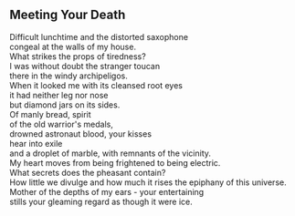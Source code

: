 Meeting Your Death
------------------
Difficult lunchtime and the distorted saxophone  
congeal at the walls of my house.  
What strikes the props of tiredness?  
I was without doubt the stranger toucan  
there in the windy archipeligos.  
When it looked me with its cleansed root eyes  
it had neither leg nor nose  
but diamond jars on its sides.  
Of manly bread, spirit  
of the old warrior's medals,  
drowned astronaut blood, your kisses  
hear into exile  
and a droplet of marble, with remnants of the vicinity.  
My heart moves from being frightened to being electric.  
What secrets does the pheasant contain?  
How little we divulge and how much it rises the epiphany of this universe.  
Mother of the depths of my ears - your entertaining  
stills your gleaming regard as though it were ice.  
